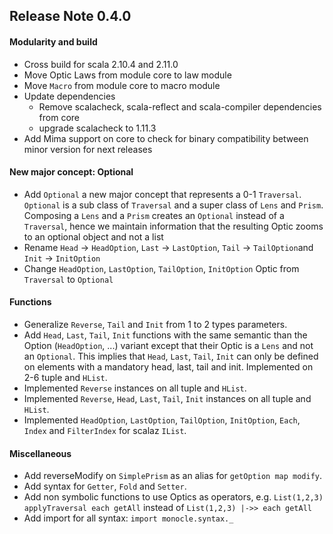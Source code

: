 ## Release Note 0.4.0

#### Modularity and build
*   Cross build for scala 2.10.4 and 2.11.0
*   Move Optic Laws from module core to law module
*   Move `Macro` from module core to macro module
*   Update dependencies
    *   Remove scalacheck, scala-reflect and scala-compiler dependencies from core
    *   upgrade scalacheck to 1.11.3
*   Add Mima support on core to check for binary compatibility between minor version for next releases

#### New major concept: Optional
*   Add `Optional` a new major concept that represents a 0-1 `Traversal`. `Optional` is a sub class of `Traversal` and
    a super class of `Lens` and `Prism`. Composing a `Lens` and a `Prism` creates an `Optional` instead of a `Traversal`,
    hence we maintain information that the resulting Optic zooms to an optional object and not a list
*   Rename `Head` -> `HeadOption`, `Last` -> `LastOption`, `Tail` -> `TailOption`and `Init` -> `InitOption`
*   Change `HeadOption`, `LastOption`, `TailOption`, `InitOption` Optic from `Traversal` to `Optional`

#### Functions
*   Generalize `Reverse`, `Tail` and `Init` from 1 to 2 types parameters.
*   Add `Head`, `Last`, `Tail`, `Init` functions with the same semantic than the Option (`HeadOption`, ...) variant except
    that their Optic is a `Lens` and not an `Optional`. This implies that `Head`, `Last`, `Tail`, `Init` can only be defined on
    elements with a mandatory head, last, tail and init. Implemented on 2-6 tuple and `HList`.
*   Implemented `Reverse` instances on all tuple and `HList`.
*   Implemented `Reverse`, `Head`, `Last`, `Tail`, `Init` instances on all tuple and `HList`.
*   Implemented `HeadOption`, `LastOption`, `TailOption`, `InitOption`, `Each`, `Index` and `FilterIndex` for scalaz `IList`.

#### Miscellaneous
*   Add reverseModify on `SimplePrism` as an alias for `getOption map modify`.
*   Add syntax for `Getter`, `Fold` and `Setter`.
*   Add non symbolic functions to use Optics as operators, e.g.
    `List(1,2,3) applyTraversal each getAll` instead of `List(1,2,3) |->> each getAll`
*   Add import for all syntax: `import monocle.syntax._`







